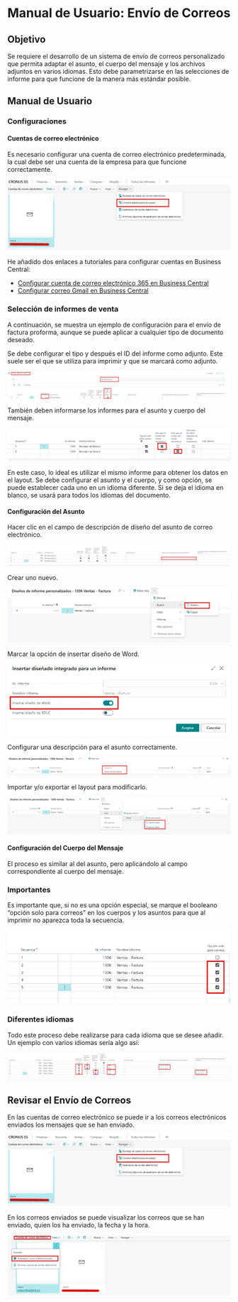 # Manual de Usuario: Envío de Correos

## Objetivo

Se requiere el desarrollo de un sistema de envío de correos personalizado que permita adaptar el asunto, el cuerpo del mensaje y los archivos adjuntos en varios idiomas. Esto debe parametrizarse en las selecciones de informe para que funcione de la manera más estándar posible.

## Manual de Usuario

### Configuraciones

#### Cuentas de correo electrónico

Es necesario configurar una cuenta de correo electrónico predeterminada, la cual debe ser una cuenta de la empresa para que funcione correctamente.

![Imagen 1](AL/EnvioDeCorreos/Avanzado/img/image_9.png)

He añadido dos enlaces a tutoriales para configurar cuentas en Business Central:

- [Configurar cuenta de correo electrónico 365 en Business Central](#)
- [Configurar correo Gmail en Business Central](#)

### Selección de informes de venta

A continuación, se muestra un ejemplo de configuración para el envío de factura proforma, aunque se puede aplicar a cualquier tipo de documento deseado.

Se debe configurar el tipo y después el ID del informe como adjunto. Este suele ser el que se utiliza para imprimir y que se marcará como adjunto.

![Imagen 2](img/image_1.png)

También deben informarse los informes para el asunto y cuerpo del mensaje.

![Imagen 2](img/image_12.png)

En este caso, lo ideal es utilizar el mismo informe para obtener los datos en el layout. Se debe configurar el asunto y el cuerpo, y como opción, se puede establecer cada uno en un idioma diferente. Si se deja el idioma en blanco, se usará para todos los idiomas del documento.

#### Configuración del Asunto

Hacer clic en el campo de descripción de diseño del asunto de correo electrónico.

![Imagen 2](img/image_8.png)

Crear uno nuevo.

![Imagen 2](img/image_5.png)

Marcar la opción de insertar diseño de Word.

![Imagen 2](img/image_4.png)

Configurar una descripción para el asunto correctamente.

![Imagen 2](img/image_2.png)

Importar y/o exportar el layout para modificarlo.

![Imagen 2](img/image_11.png)

#### Configuración del Cuerpo del Mensaje

El proceso es similar al del asunto, pero aplicándolo al campo correspondiente al cuerpo del mensaje.

### Importantes

Es importante que, si no es una opción especial, se marque el booleano “opción solo para correos” en los cuerpos y los asuntos para que al imprimir no aparezca toda la secuencia.

![Imagen 2](img/image_3.png)

### Diferentes idiomas

Todo este proceso debe realizarse para cada idioma que se desee añadir. Un ejemplo con varios idiomas sería algo así:

![Imagen 2](img/image_13.png)

## Revisar el Envío de Correos

En las cuentas de correo electrónico se puede ir a los correos electrónicos enviados los mensajes que se han enviado.

![Imagen 2](img/image_9.png)

En los correos enviados se puede visualizar los correos que se han enviado, quien los ha enviado, la fecha y la hora.

![Imagen 2](img/image_10.png)
